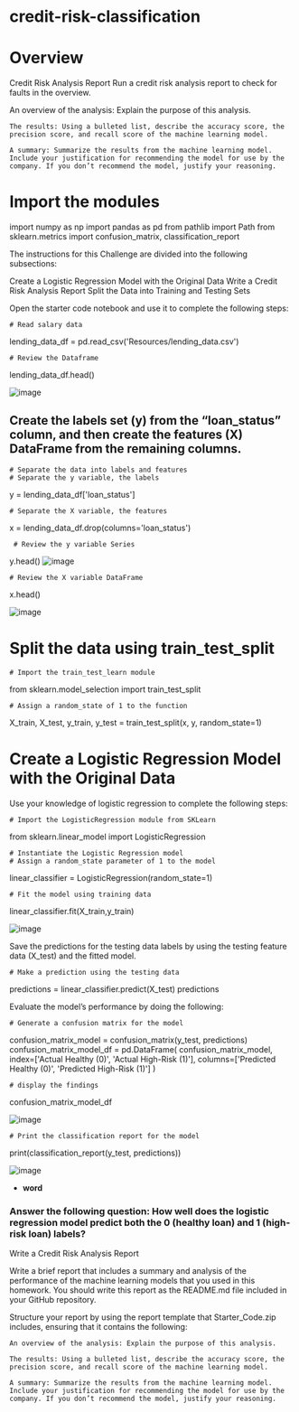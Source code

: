 # credit-risk-classification 
# Overview 
Credit Risk Analysis Report 
Run a credit risk analysis report to check for faults in the overview.  

 An overview of the analysis: Explain the purpose of this analysis.

    The results: Using a bulleted list, describe the accuracy score, the precision score, and recall score of the machine learning model.

    A summary: Summarize the results from the machine learning model. Include your justification for recommending the model for use by the company. If you don’t recommend the model, justify your reasoning.




# Import the modules
import numpy as np
import pandas as pd
from pathlib import Path
from sklearn.metrics import confusion_matrix, classification_report  

The instructions for this Challenge are divided into the following subsections:

  Create a Logistic Regression Model with the Original Data
  Write a Credit Risk Analysis Report
  Split the Data into Training and Testing Sets


Open the starter code notebook and use it to complete the following steps:

    # Read salary data
lending_data_df = pd.read_csv('Resources/lending_data.csv')  

    # Review the Dataframe
lending_data_df.head()   

![image](https://github.com/user-attachments/assets/7db56917-1f28-439b-9f46-d0b1faff7071)   





## Create the labels set (y) from the “loan_status” column, and then create the features (X) DataFrame from the remaining columns. 

    # Separate the data into labels and features
    # Separate the y variable, the labels
y = lending_data_df['loan_status']
     
    # Separate the X variable, the features
x = lending_data_df.drop(columns='loan_status') 

     # Review the y variable Series
y.head()
![image](https://github.com/user-attachments/assets/f2640220-1515-457d-8082-9c6d32c7d5fb)

    # Review the X variable DataFrame
x.head()


![image](https://github.com/user-attachments/assets/e3dcd841-5967-4f64-8464-a4770754816e)


# Split the data using train_test_split


    # Import the train_test_learn module
from sklearn.model_selection import train_test_split

    # Assign a random_state of 1 to the function
X_train, X_test, y_train, y_test = train_test_split(x, y, random_state=1)

   
    
# Create a Logistic Regression Model with the Original Data

Use your knowledge of logistic regression to complete the following steps:

    # Import the LogisticRegression module from SKLearn
from sklearn.linear_model import LogisticRegression

    # Instantiate the Logistic Regression model
    # Assign a random_state parameter of 1 to the model
linear_classifier = LogisticRegression(random_state=1)

    # Fit the model using training data
linear_classifier.fit(X_train,y_train)

    
![image](https://github.com/user-attachments/assets/c7dbb884-70c2-4567-aca3-a104810edb94)

    
  Save the predictions for the testing data labels by using the testing feature data (X_test) and the fitted model.
  
    # Make a prediction using the testing data  
predictions = linear_classifier.predict(X_test) 
predictions   


Evaluate the model’s performance by doing the following:

    # Generate a confusion matrix for the model
confusion_matrix_model = confusion_matrix(y_test, predictions)
confusion_matrix_model_df = pd.DataFrame(
    confusion_matrix_model,
    index=['Actual Healthy (0)', 'Actual High-Risk (1)'],
    columns=['Predicted Healthy (0)', 'Predicted High-Risk (1)']
)

    # display the findings 
confusion_matrix_model_df

        
![image](https://github.com/user-attachments/assets/91b9a049-72fc-41bd-a7dc-32f9291895eb)

     
    # Print the classification report for the model
print(classification_report(y_test, predictions))

![image](https://github.com/user-attachments/assets/4e1eaaee-f2ac-4132-8e3c-253c649d606d)

- **word**






### Answer the following question: How well does the logistic regression model predict both the 0 (healthy loan) and 1 (high-risk loan) labels?


Write a Credit Risk Analysis Report

Write a brief report that includes a summary and analysis of the performance of the machine learning models that you used in this homework. You should write this report as the README.md file included in your GitHub repository.

Structure your report by using the report template that Starter_Code.zip includes, ensuring that it contains the following:

    An overview of the analysis: Explain the purpose of this analysis.

    The results: Using a bulleted list, describe the accuracy score, the precision score, and recall score of the machine learning model.

    A summary: Summarize the results from the machine learning model. Include your justification for recommending the model for use by the company. If you don’t recommend the model, justify your reasoning.
